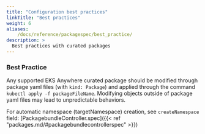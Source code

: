 ```yaml
---
title: "Configuration best practices"
linkTitle: "Best practices"
weight: 6
aliases:
    /docs/reference/packagespec/best_practice/
description: >
  Best practices with curated packages
---
```



### Best Practice

Any supported EKS Anywhere curated package should be modified through package yaml files (with `kind: Package`) and applied through the command `kubectl apply -f packageFileName`. Modifying objects outside of package yaml files may lead to unpredictable behaviors.

For automatic namespace (targetNamespace) creation, see `createNamespace` field: [PackagebundleController.spec]({{< ref "packages.md/#packagebundlecontrollerspec" >}})
